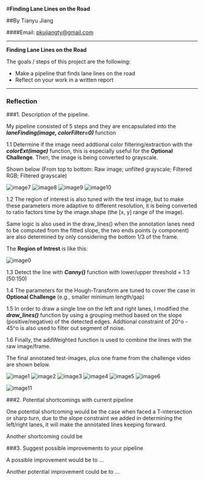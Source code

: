 #**Finding Lane Lines on the Road** 

##By Tianyu Jiang

####Email: pkujiangty@gmail.com

---

**Finding Lane Lines on the Road**

The goals / steps of this project are the following:
* Make a pipeline that finds lane lines on the road
* Reflect on your work in a written report


[image0]: ./test_images/region_of_interest.jpg "ROI"
[image1]: ./test_images/detected_solidWhiteCurve.jpg "SWC"
[image2]: ./test_images/detected_solidWhiteRight.jpg "SWR"
[image3]: ./test_images/detected_solidYellowCurve.jpg "SYC"
[image4]: ./test_images/detected_solidYellowCurve2.jpg "SYC2"
[image5]: ./test_images/detected_solidYellowLeft.jpg "SYL"
[image6]: ./test_images/detected_whiteCarLaneSwitch.jpg "WCLS"
[image7]: ./test_images/frame100.jpg "frame"
[image8]: ./test_images/frame100Gray.jpg "gray"
[image9]: ./test_images/frame100Filtered.jpg "filter"
[image10]: ./test_images/frame100FilteredGray.jpg "filtergray"
[image11]: ./test_images/detected_frame100.jpg "F100"

---

### Reflection

###1. Description of the pipeline.

My pipeline consisted of 5 steps and they are encapsulated into the _**laneFinding(image, colorFilter=0)**_ function

1.1 Determine if the image need addtional color filtering/extraction with the _**colorExt(image)**_ function, this is especially useful for the **Optional Challenge**. Then, the image is being converted to grayscale.

  Shown below (From top to bottom: Raw image; unfilted grayscale; Filtered RGB; Filtered grayscale)

![image7] ![image8] ![image9] ![image10]


1.2 The region of interest is also tuned with the test image, but to make these parameters more adaptive to different resolution, it is being converted to ratio factors time by the image.shape (the [x, y] range of the image). 

  Same logic is also used in the draw_lines() when the annotation lanes need to be computed from the fitted slope, the two ends points (y component) are also determined by only considering the bottom 1/3 of the frame.
  
  The **Region of Intrest** is like this:
  
![image0]

1.3 Detect the line with _**Canny()**_ function with lower/upper threshold = 1:3 (50:150)

1.4 The parameters for the Hough-Transform are tuned to cover the case in **Optional Challenge** (e.g., smaller minimum length/gap)

1.5 In order to draw a single line on the left and right lanes, I modified the _**draw_lines()**_ function by using a grouping method based on the slope (positive/negative) of the detected edges. Addtional constraint of 20^o - 45^o is also used to filter out segment of noise. 

1.6 Finally, the addWeighted function is used to combine the lines with the raw image/frame.


The final annotated test-images, plus one frame from the challenge video are shown below.

![image1] ![image2] ![image3] ![image4] ![image5] ![image6]

![image11]

###2. Potential shortcomings with current pipeline


One potential shortcoming would be the case when faced a T-intersection or sharp turn, due to the slope constraint we added in determining the left/right lanes, it will make the annotated lines keeping forward.

Another shortcoming could be 


###3. Suggest possible improvements to your pipeline

A possible improvement would be to ...

Another potential improvement could be to ...
